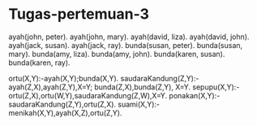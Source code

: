 # Tugas-pertemuan-3

ayah(john, peter).
ayah(john, mary).
ayah(david, liza).
ayah(david, john).
ayah(jack, susan).
ayah(jack, ray).
bunda(susan, peter).
bunda(susan, mary).
bunda(amy, liza).
bunda(amy, john).
bunda(karen, susan).
bunda(karen, ray).

ortu(X,Y):-ayah(X,Y);bunda(X,Y).
saudaraKandung(Z,Y):- ayah(Z,X),ayah(Z,Y),X\=Y; bunda(Z,X),bunda(Z,Y), X\=Y.
sepupu(X,Y):-ortu(Z,X),ortu(W,Y),saudaraKandung(Z,W),X\=Y.
ponakan(X,Y):- saudaraKandung(Z,Y),ortu(Z,X).
suami(X,Y):- menikah(X,Y),ayah(X,Z),ortu(Z,Y).
